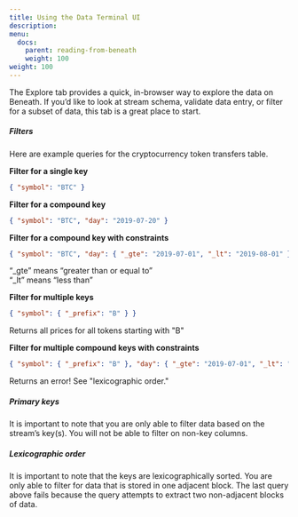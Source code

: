 ```yaml
---
title: Using the Data Terminal UI
description:
menu:
  docs:
    parent: reading-from-beneath
    weight: 100
weight: 100
---
```

The Explore tab provides a quick, in-browser way to explore the data on Beneath. If you’d like to look at stream schema, validate data entry, or filter for a subset of data, this tab is a great place to start.

##### Filters

Here are example queries for the cryptocurrency token transfers table.

**Filter for a single key** 

```json
{ "symbol": "BTC" }
```

**Filter for a compound key**

```json
{ "symbol": "BTC", "day": "2019-07-20" }
```


**Filter for a compound key with constraints** 

```json
{ "symbol": "BTC", "day": { "_gte": "2019-07-01", "_lt": "2019-08-01" } }
```

“_gte” means “greater than or equal to” <br>
“_lt” means “less than”

**Filter for multiple keys**

```json
{ "symbol": { "_prefix": "B" } }
```

Returns all prices for all tokens starting with "B"

**Filter for multiple compound keys with constraints**

```json
{ "symbol": { "_prefix": "B" }, "day": { "_gte": "2019-07-01", "_lt": "2019-08-01" } }
```

Returns an error! See "lexicographic order."

##### Primary keys

It is important to note that you are only able to filter data based on the stream’s key(s). You will not be able to filter on non-key columns.

##### Lexicographic order

It is important to note that the keys are lexicographically sorted. You are only able to filter for data that is stored in one adjacent block. The last query above fails because the query attempts to extract two non-adjacent blocks of data.

